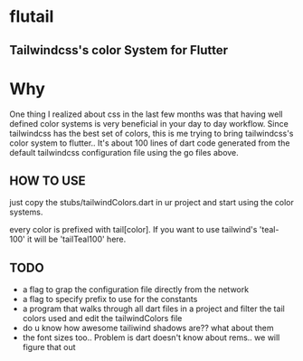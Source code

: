 # flutail
## Tailwindcss's color System for Flutter

# Why

One thing I realized about css in the last few months was that having well defined color systems is very beneficial in your day to day workflow. Since tailwindcss has the best set of colors, this is me trying to bring tailwindcss's color system to flutter.. It's about 100 lines of dart code generated from the default tailwindcss configuration file  using the go files above.

## HOW TO USE
just copy the stubs/tailwindColors.dart in ur project and start using the color systems.

every color is prefixed with tail[color]. If you want to use tailwind's 'teal-100' it will be 'tailTeal100' here.

## TODO
- a flag to grap the configuration file directly from the network 
- a flag to specify prefix to use for the constants 
- a program that walks through all dart files in a project and  filter the tail colors used and edit the tailwindColors file  
- do u know how awesome tailiwind shadows are?? what about them 
- the font sizes too.. Problem is dart doesn't know about rems.. we will figure that out  

